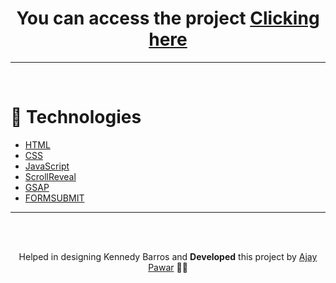 
<h1 align="center">You can access the project <a href="https://repsonsive-website-playstation.netlify.app/" target="_blank">Clicking here</a></h1>


---

</br>

# 🚀 Technologies

- [HTML](https://www.w3schools.com/html/)
- [CSS](https://www.w3schools.com/css/)
- [JavaScript](https://developer.mozilla.org/en-US/docs/Web/JavaScript)
- [ScrollReveal](https://scrollrevealjs.org/)
- [GSAP](https://greensock.com/gsap/)
- [FORMSUBMIT](https://formsubmit.co/)

---

<br/>


<br/>

<p align="center"> Helped in designing Kennedy Barros and <b>Developed</b> this project by <a href="https://www.linkedin.com/in/ajay-pawar-9b5b81248/">Ajay Pawar</a> ✌🏼</p>
